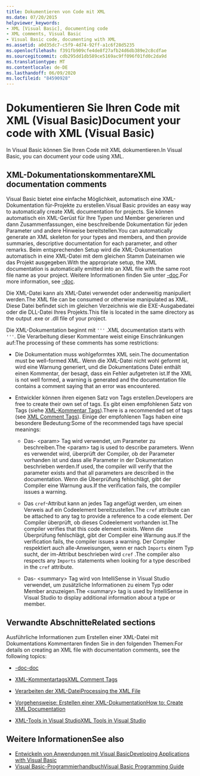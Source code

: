 ```yaml
---
title: Dokumentieren von Code mit XML
ms.date: 07/20/2015
helpviewer_keywords:
- XML [Visual Basic], documenting code
- XML comments, Visual Basic
- Visual Basic code, documenting with XML
ms.assetid: a0d35dc7-c5f9-4d74-92ff-a1c6f28d5235
ms.openlocfilehash: f391fb909cfe4de8f27afb24d6db389e2c8cdfae
ms.sourcegitcommit: cdb295dd1db589ce5169ac9ff096f01fd0c2da9d
ms.translationtype: MT
ms.contentlocale: de-DE
ms.lasthandoff: 06/09/2020
ms.locfileid: "84590928"
---
```

# <a name="document-your-code-with-xml-visual-basic"></a><span data-ttu-id="818b3-102">Dokumentieren Sie Ihren Code mit XML (Visual Basic)</span><span class="sxs-lookup"><span data-stu-id="818b3-102">Document your code with XML (Visual Basic)</span></span>

<span data-ttu-id="818b3-103">In Visual Basic können Sie Ihren Code mit XML dokumentieren.</span><span class="sxs-lookup"><span data-stu-id="818b3-103">In Visual Basic, you can document your code using XML.</span></span>

## <a name="xml-documentation-comments"></a><span data-ttu-id="818b3-104">XML-Dokumentationskommentare</span><span class="sxs-lookup"><span data-stu-id="818b3-104">XML documentation comments</span></span>

<span data-ttu-id="818b3-105">Visual Basic bietet eine einfache Möglichkeit, automatisch eine XML-Dokumentation für-Projekte zu erstellen.</span><span class="sxs-lookup"><span data-stu-id="818b3-105">Visual Basic provides an easy way to automatically create XML documentation for projects.</span></span> <span data-ttu-id="818b3-106">Sie können automatisch ein XML-Gerüst für Ihre Typen und Member generieren und dann Zusammenfassungen, eine beschreibende Dokumentation für jeden Parameter und andere Hinweise bereitstellen.</span><span class="sxs-lookup"><span data-stu-id="818b3-106">You can automatically generate an XML skeleton for your types and members, and then provide summaries, descriptive documentation for each parameter, and other remarks.</span></span> <span data-ttu-id="818b3-107">Beim entsprechenden Setup wird die XML-Dokumentation automatisch in eine XML-Datei mit dem gleichen Stamm Dateinamen wie das Projekt ausgegeben.</span><span class="sxs-lookup"><span data-stu-id="818b3-107">With the appropriate setup, the XML documentation is automatically emitted into an XML file with the same root file name as your project.</span></span> <span data-ttu-id="818b3-108">Weitere Informationen finden Sie unter [-doc](../../reference/command-line-compiler/doc.md).</span><span class="sxs-lookup"><span data-stu-id="818b3-108">For more information, see [-doc](../../reference/command-line-compiler/doc.md).</span></span>

<span data-ttu-id="818b3-109">Die XML-Datei kann als XML-Datei verwendet oder anderweitig manipuliert werden.</span><span class="sxs-lookup"><span data-stu-id="818b3-109">The XML file can be consumed or otherwise manipulated as XML.</span></span> <span data-ttu-id="818b3-110">Diese Datei befindet sich im gleichen Verzeichnis wie die EXE-Ausgabedatei oder die DLL-Datei Ihres Projekts.</span><span class="sxs-lookup"><span data-stu-id="818b3-110">This file is located in the same directory as the output .exe or .dll file of your project.</span></span>

<span data-ttu-id="818b3-111">Die XML-Dokumentation beginnt mit `'''` .</span><span class="sxs-lookup"><span data-stu-id="818b3-111">XML documentation starts with `'''`.</span></span> <span data-ttu-id="818b3-112">Die Verarbeitung dieser Kommentare weist einige Einschränkungen auf:</span><span class="sxs-lookup"><span data-stu-id="818b3-112">The processing of these comments has some restrictions:</span></span>

- <span data-ttu-id="818b3-113">Die Dokumentation muss wohlgeformtes XML sein.</span><span class="sxs-lookup"><span data-stu-id="818b3-113">The documentation must be well-formed XML.</span></span> <span data-ttu-id="818b3-114">Wenn die XML-Datei nicht wohl geformt ist, wird eine Warnung generiert, und die Dokumentations Datei enthält einen Kommentar, der besagt, dass ein Fehler aufgetreten ist.</span><span class="sxs-lookup"><span data-stu-id="818b3-114">If the XML is not well formed, a warning is generated and the documentation file contains a comment saying that an error was encountered.</span></span>

- <span data-ttu-id="818b3-115">Entwickler können ihren eigenen Satz von Tags erstellen.</span><span class="sxs-lookup"><span data-stu-id="818b3-115">Developers are free to create their own set of tags.</span></span> <span data-ttu-id="818b3-116">Es gibt einen empfohlenen Satz von Tags (siehe [XML-Kommentar Tags](../../language-reference/xmldoc/index.md)).</span><span class="sxs-lookup"><span data-stu-id="818b3-116">There is a recommended set of tags (see [XML Comment Tags](../../language-reference/xmldoc/index.md)).</span></span> <span data-ttu-id="818b3-117">Einige der empfohlenen Tags haben eine besondere Bedeutung:</span><span class="sxs-lookup"><span data-stu-id="818b3-117">Some of the recommended tags have special meanings:</span></span>

  - <span data-ttu-id="818b3-118">Das- \<param> Tag wird verwendet, um Parameter zu beschreiben.</span><span class="sxs-lookup"><span data-stu-id="818b3-118">The \<param> tag is used to describe parameters.</span></span> <span data-ttu-id="818b3-119">Wenn es verwendet wird, überprüft der Compiler, ob der Parameter vorhanden ist und dass alle Parameter in der Dokumentation beschrieben werden.</span><span class="sxs-lookup"><span data-stu-id="818b3-119">If used, the compiler will verify that the parameter exists and that all parameters are described in the documentation.</span></span> <span data-ttu-id="818b3-120">Wenn die Überprüfung fehlschlägt, gibt der Compiler eine Warnung aus.</span><span class="sxs-lookup"><span data-stu-id="818b3-120">If the verification fails, the compiler issues a warning.</span></span>

  - <span data-ttu-id="818b3-121">Das `cref`-Attribut kann an jedes Tag angefügt werden, um einen Verweis auf ein Codeelement bereitzustellen.</span><span class="sxs-lookup"><span data-stu-id="818b3-121">The `cref` attribute can be attached to any tag to provide a reference to a code element.</span></span> <span data-ttu-id="818b3-122">Der Compiler überprüft, ob dieses Codeelement vorhanden ist.</span><span class="sxs-lookup"><span data-stu-id="818b3-122">The compiler verifies that this code element exists.</span></span> <span data-ttu-id="818b3-123">Wenn die Überprüfung fehlschlägt, gibt der Compiler eine Warnung aus.</span><span class="sxs-lookup"><span data-stu-id="818b3-123">If the verification fails, the compiler issues a warning.</span></span> <span data-ttu-id="818b3-124">Der Compiler respektiert auch alle-Anweisungen, wenn er nach `Imports` einem Typ sucht, der im-Attribut beschrieben wird `cref` .</span><span class="sxs-lookup"><span data-stu-id="818b3-124">The compiler also respects any `Imports` statements when looking for a type described in the `cref` attribute.</span></span>

  - <span data-ttu-id="818b3-125">Das- \<summary> Tag wird von IntelliSense in Visual Studio verwendet, um zusätzliche Informationen zu einem Typ oder Member anzuzeigen.</span><span class="sxs-lookup"><span data-stu-id="818b3-125">The \<summary> tag is used by IntelliSense in Visual Studio to display additional information about a type or member.</span></span>

## <a name="related-sections"></a><span data-ttu-id="818b3-126">Verwandte Abschnitte</span><span class="sxs-lookup"><span data-stu-id="818b3-126">Related sections</span></span>

<span data-ttu-id="818b3-127">Ausführliche Informationen zum Erstellen einer XML-Datei mit Dokumentations Kommentaren finden Sie in den folgenden Themen:</span><span class="sxs-lookup"><span data-stu-id="818b3-127">For details on creating an XML file with documentation comments, see the following topics:</span></span>

- [<span data-ttu-id="818b3-128">-doc</span><span class="sxs-lookup"><span data-stu-id="818b3-128">-doc</span></span>](../../reference/command-line-compiler/doc.md)

- [<span data-ttu-id="818b3-129">XML-Kommentartags</span><span class="sxs-lookup"><span data-stu-id="818b3-129">XML Comment Tags</span></span>](../../language-reference/xmldoc/index.md)

- [<span data-ttu-id="818b3-130">Verarbeiten der XML-Datei</span><span class="sxs-lookup"><span data-stu-id="818b3-130">Processing the XML File</span></span>](processing-the-xml-file.md)

- [<span data-ttu-id="818b3-131">Vorgehensweise: Erstellen einer XML-Dokumentation</span><span class="sxs-lookup"><span data-stu-id="818b3-131">How to: Create XML Documentation</span></span>](how-to-create-xml-documentation.md)

- [<span data-ttu-id="818b3-132">XML-Tools in Visual Studio</span><span class="sxs-lookup"><span data-stu-id="818b3-132">XML Tools in Visual Studio</span></span>](/visualstudio/xml-tools/xml-tools-in-visual-studio)

## <a name="see-also"></a><span data-ttu-id="818b3-133">Weitere Informationen</span><span class="sxs-lookup"><span data-stu-id="818b3-133">See also</span></span>

- [<span data-ttu-id="818b3-134">Entwickeln von Anwendungen mit Visual Basic</span><span class="sxs-lookup"><span data-stu-id="818b3-134">Developing Applications with Visual Basic</span></span>](../../developing-apps/index.md)
- [<span data-ttu-id="818b3-135">Visual Basic-Programmierhandbuch</span><span class="sxs-lookup"><span data-stu-id="818b3-135">Visual Basic Programming Guide</span></span>](../index.md)
